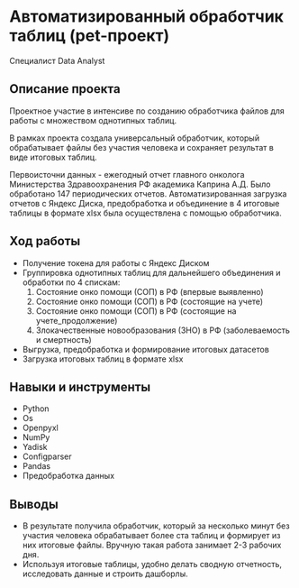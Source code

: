 # Автоматизированный обработчик таблиц (pet-проект)

Специалист Data Analyst

## **Описание проекта**

Проектное участие в интенсиве по созданию обработчика файлов для работы с множеством однотипных таблиц. 

В рамках проекта создала универсальный обработчик, который обрабатывает файлы без участия человека и сохраняет результат в виде итоговых таблиц.

Первоисточни данных - ежегодный отчет главного онколога Министерства Здравоохранения РФ академика Каприна А.Д. Было обработано 147 периодических отчетов. Автоматизированная загрузка отчетов с Яндекс Диска, предобработка и объединение в 4 итоговые таблицы в формате xlsx была осуществлена с помощью обработчика. 

## **Ход работы**  

- Получение токена для работы с Яндекс Диском
- Группировка однотипных таблиц для дальнейшего объединения и обработки по 4 спискам:
  1. Состояние онко помощи (СОП) в РФ (впервые выявленно)
  2. Состояние онко помощи (СОП) в РФ (состоящие на учете)
  3. Состояние онко помощи (СОП) в РФ (состоящие на учете_продолжение)
  4. Злокачественные новообразования (ЗНО) в РФ (заболеваемость и смертность)
- Выгрузка, предобработка и формирование итоговых датасетов
- Загрузка итоговых таблиц в формате xlsx


 ## **Навыки и инструменты**  

- Python
- Os
- Openpyxl
- NumPy
- Yadisk
- Configparser
- Pandas
- Предобработка данных


## **Выводы**

- В результате получила обработчик, который за несколько минут без участия человека обрабатывает более ста таблиц и формирует из них итоговые файлы. Вручную такая работа занимает 2-3 рабочих дня.
- Используя итоговые таблицы, удобно делать сводную отчетность, исследовать данные  и строить дашборлы. 

